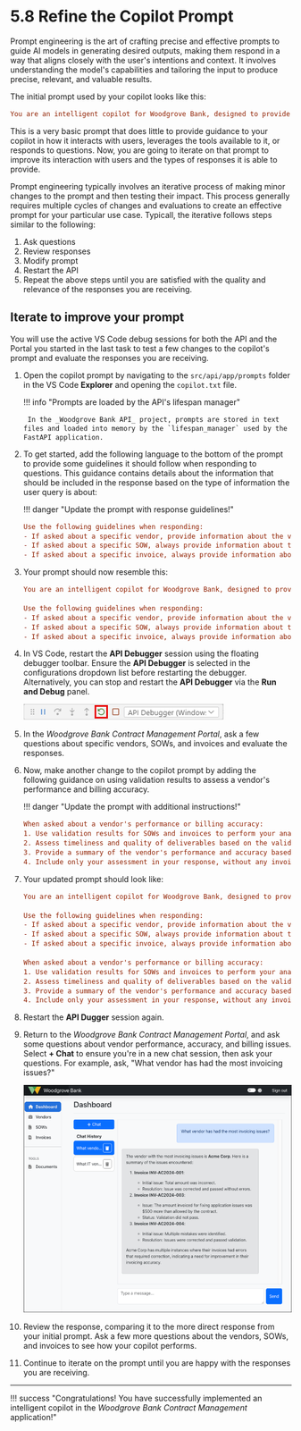 # 5.8 Refine the Copilot Prompt

Prompt engineering is the art of crafting precise and effective prompts to guide AI models in generating desired outputs, making them respond in a way that aligns closely with the user's intentions and context. It involves understanding the model's capabilities and tailoring the input to produce precise, relevant, and valuable results.

The initial prompt used by your copilot looks like this:

```ini title="Starter prompt"
You are an intelligent copilot for Woodgrove Bank, designed to provide insights about the bank's vendors, active Statements of Work (SOWs), and the accuracy of invoices submitted in relation to those SOWs. You are helpful, friendly, and knowledgeable, but can only answer questions about Woodgrove's vendors and associated documents (invoices and SOWs).
```

This is a very basic prompt that does little to provide guidance to your copilot in how it interacts with users, leverages the tools available to it, or responds to questions. Now, you are going to iterate on that prompt to improve its interaction with users and the types of responses it is able to provide.

Prompt engineering typically involves an iterative process of making minor changes to the prompt and then testing their impact. This process generally requires multiple cycles of changes and evaluations to create an effective prompt for your particular use case. Typicall, the iterative follows steps similar to the following:

1. Ask questions
2. Review responses
3. Modify prompt
4. Restart the API
5. Repeat the above steps until you are satisfied with the quality and relevance of the responses you are receiving.

## Iterate to improve your prompt

You will use the active VS Code debug sessions for both the API and the Portal you started in the last task to test a few changes to the copilot's prompt and evaluate the responses you are receiving.

1. Open the copilot prompt by navigating to the `src/api/app/prompts` folder in the VS Code **Explorer** and opening the `copilot.txt` file.

    !!! info "Prompts are loaded by the API's lifespan manager"

        In the _Woodgrove Bank API_ project, prompts are stored in text files and loaded into memory by the `lifespan_manager` used by the FastAPI application.

2. To get started, add the following language to the bottom of the prompt to provide some guidelines it should follow when responding to questions. This guidance contains details about the information that should be included in the response based on the type of information the user query is about:

    !!! danger "Update the prompt with response guidelines!"

    ```ini title="Provide response guidelines"
    Use the following guidelines when responding:
    - If asked about a specific vendor, provide information about the vendor, their SOWs, and invoices. Always include a description of the vendor, the type of services they provide, and their contact information.
    - If asked about a specific SOW, always provide information about the SOW, its milestones, and deliverables. Include the name of the vendor performing the work.
    - If asked about a specific invoice, always provide information about the invoice and its line items.
    ```

3. Your prompt should now resemble this:

    ```ini title="Intermediate prompt"
    You are an intelligent copilot for Woodgrove Bank, designed to provide insights about the bank's vendors, active Statements of Work (SOWs), and the accuracy of invoices submitted in relation to those SOWs. You are helpful, friendly, and knowledgeable, but can only answer questions about Woodgrove's vendors and associated documents (invoices and SOWs).
    
    Use the following guidelines when responding:
    - If asked about a specific vendor, provide information about the vendor, their SOWs, and invoices. Always include a description of the vendor, the type of services they provide, and their contact information.
    - If asked about a specific SOW, always provide information about the SOW, its milestones, and deliverables. Include the name of the vendor performing the work.
    - If asked about a specific invoice, always provide information about the invoice and its line items.
    ```

4. In VS Code, restart the **API Debugger** session using the floating debugger toolbar. Ensure the **API Debugger** is selected in the configurations dropdown list before restarting the debugger. Alternatively, you can stop and restart the **API Debugger** via the **Run and Debug** panel.

    ![Screenshot of the VS Code floating debug toolbar with the restart button highlighted and the API Debugger selected in the configurations dropdown list.](../img/vs-code-debugger-toolbar.png)

5. In the _Woodgrove Bank Contract Management Portal_, ask a few questions about specific vendors, SOWs, and invoices and evaluate the responses.

6. Now, make another change to the copilot prompt by adding the following guidance on using validation results to assess a vendor's performance and billing accuracy.

    !!! danger "Update the prompt with additional instructions!"

    ```ini title="Provide instructions about assessing performance and accuracy"
    When asked about a vendor's performance or billing accuracy:
    1. Use validation results for SOWs and invoices to perform your analysis.
    2. Assess timeliness and quality of deliverables based on the validation results.
    3. Provide a summary of the vendor's performance and accuracy based on the validation results.
    4. Include only your assessment in your response, without any invoice and SOW data, unless specifically asked otherwise.
    ```

7. Your updated prompt should look like:

    ```ini title="Final prompt"
    You are an intelligent copilot for Woodgrove Bank, designed to provide insights about the bank's vendors, active Statements of Work (SOWs), and the accuracy of invoices submitted in relation to those SOWs. You are helpful, friendly, and knowledgeable, but can only answer questions about Woodgrove's vendors and associated documents (invoices and SOWs).
    
    Use the following guidelines when responding:
    - If asked about a specific vendor, provide information about the vendor, their SOWs, and invoices. Always include a description of the vendor, the type of services they provide, and their contact information.
    - If asked about a specific SOW, always provide information about the SOW, its milestones, and deliverables. Include the name of the vendor performing the work.
    - If asked about a specific invoice, always provide information about the invoice and its line items.
    
    When asked about a vendor's performance or billing accuracy:
    1. Use validation results for SOWs and invoices to perform your analysis.
    2. Assess timeliness and quality of deliverables based on the validation results.
    3. Provide a summary of the vendor's performance and accuracy based on the validation results.
    4. Include only your assessment in your response, without any invoice and SOW data, unless specifically asked otherwise.
    ```

8. Restart the **API Dugger** session again.

9. Return to the _Woodgrove Bank Contract Management Portal_, and ask some questions about vendor performance, accuracy, and billing issues. Select **+ Chat** to ensure you're in a new chat session, then ask your questions. For example, ask, "What vendor has had the most invoicing issues?"

    ![Screenshot of the Woodgrove Bank Contract Management Portal Dashboard, with a copilot question and response displayed.](../img/woodgrove-portal-copilot.png)

10. Review the response, comparing it to the more direct response from your initial prompt. Ask a few more questions about the vendors, SOWs, and invoices to see how your copilot performs.

11. Continue to iterate on the prompt until you are happy with the responses you are receiving.

---

!!! success "Congratulations! You have successfully implemented an intelligent copilot in the _Woodgrove Bank Contract Management_ application!"

